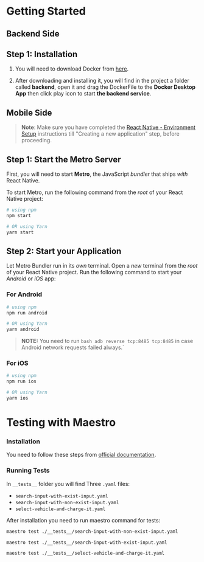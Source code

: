 # Getting Started

## Backend Side
## Step 1: Installation
1. You will need to download Docker from [here](https://www.docker.com/products/docker-desktop/).

2. After downloading and installing it, you will find in the project a folder called **backend**, open it and drag the DockerFile to the **Docker Desktop App**
then click play icon to start **the backend service**.

## Mobile Side

>**Note**: Make sure you have completed the [React Native - Environment Setup](https://reactnative.dev/docs/environment-setup) instructions till "Creating a new application" step, before proceeding.

## Step 1: Start the Metro Server

First, you will need to start **Metro**, the JavaScript _bundler_ that ships _with_ React Native.

To start Metro, run the following command from the _root_ of your React Native project:

```bash
# using npm
npm start

# OR using Yarn
yarn start
```

## Step 2: Start your Application

Let Metro Bundler run in its _own_ terminal. Open a _new_ terminal from the _root_ of your React Native project. Run the following command to start your _Android_ or _iOS_ app:

### For Android

```bash
# using npm
npm run android

# OR using Yarn
yarn android

```
>**NOTE:**
You need to run ```bash adb reverse tcp:8485 tcp:8485``` in case Android network requests failed always.`

### For iOS

```bash
# using npm
npm run ios

# OR using Yarn
yarn ios
```
# Testing with Maestro

### Installation
You need to follow these steps from [official documentation](https://maestro.mobile.dev/getting-started/installing-maestro).

### Running Tests

In `__tests__` folder you will find Three `.yaml` files:
* `search-input-with-exist-input.yaml`
* `search-input-with-non-exist-input.yaml`
* `select-vehicle-and-charge-it.yaml`

After installation you need to run maestro command for tests:

```bash
maestro test ./__tests__/search-input-with-non-exist-input.yaml
```

```bash
maestro test ./__tests__/search-input-with-exist-input.yaml
```

```bash
maestro test ./__tests__/select-vehicle-and-charge-it.yaml
```